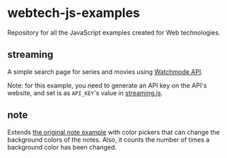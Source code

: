 webtech-js-examples
====================

Repository for all the JavaScript examples created for Web technologies.

streaming
---------

A simple search page for series and movies using [Watchmode API](https://api.watchmode.com). 

Note: for this example, you need to generate an API key on the API's website, and set is as `API_KEY`'s value in [streaming.js](streaming/streaming.js).

note
----

Extends [the original note example](https://arato.inf.unideb.hu/jeszenszky.peter/download/webtech/lab/html/note) with color pickers that can change the background colors of the notes. Also, it counts the number of times a background color has been changed.